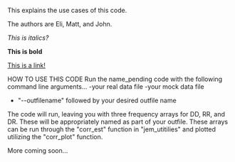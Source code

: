 This explains the use cases of this code. 

The authors are Eli, Matt, and John. 

*This is italics?*

**This is bold**

[This is a link!](http://www.espn.com)

HOW TO USE THIS CODE
Run the name_pending code with the following command line arguments...
-your real data file
-your mock data file
- "--outfilename" followed by your desired outfile name

The code will run, leaving you with three frequency arrays for DD, RR, and DR. These will be appropriately named as part of your outfile. These arrays can be run through the "corr_est" function in "jem_utitilies" and plotted utilizing the "corr_plot" function.    

More coming soon...
